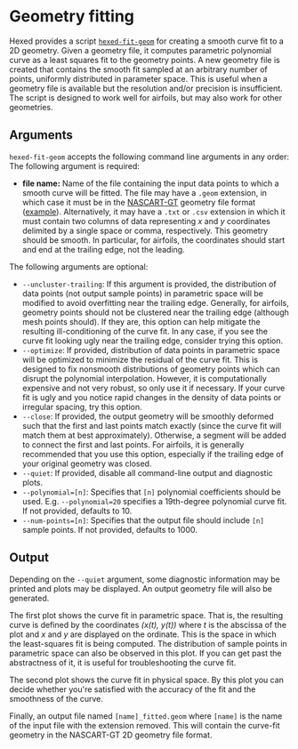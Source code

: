 # Geometry fitting
Hexed provides a script
[`hexed-fit-geom`](https://github.gatech.edu/ARTLab/hexed/blob/master/script/hexed-fit-geom)
for creating a smooth curve fit to a 2D geometry.
Given a geometry file, it computes parametric polynomial curve as a least squares fit to the geometry points.
A new geometry file is created that contains the smooth fit sampled at an arbitrary number of points, uniformly distributed in parameter space.
This is useful when a geometry file is available but the resolution and/or precision is insufficient.
The script is designed to work well for airfoils, but may also work for other geometries.

## Arguments
`hexed-fit-geom` accepts the following command line arguments in any order:
The following argument is required:
- **file name:** Name of the file containing the input data points to which a smooth curve will be fitted.
  The file may have a  `.geom` extension, in which case it must be in the [NASCART-GT](https://github.gatech.edu/ARTLab/NASCART-GT)
  geometry file format ([example](https://github.gatech.edu/ARTLab/NASCART-GT/blob/master/Examples/RAE2822_airfoil/RAE2822.geom)).
  Alternatively, it may have a `.txt` or `.csv` extension in which it must contain two columns of data representing *x* and  *y* coordinates
  delimited by a single space or comma, respectively.
  This geometry should be smooth.
  In particular, for airfoils, the coordinates should start and end at the trailing edge, not the leading.

The following arguments are optional:
- `--uncluster-trailing`: If this argument is provided, the distribution of data points (not output sample points) in parametric space will be modified
  to avoid overfitting near the trailing edge.
  Generally, for airfoils, geometry points should not be clustered near the trailing edge (although mesh points should).
  If they are, this option can help mitigate the resulting ill-conditioning of the curve fit.
  In any case, if you see the curve fit looking ugly near the trailing edge, consider trying this option.
- `--optimize`: If provided, distribution of data points in parametric space will be optimized to minimize the residual of the curve fit.
  This is designed to fix nonsmooth distributions of geometry points which can disrupt the polynomial interpolation.
  However, it is computationally expensive and not very robust, so only use it if necessary.
  If your curve fit is ugly and you notice rapid changes in the density of data points or irregular spacing, try this option.
- `--close`: If provided, the output geometry will be smoothly deformed such that the first and last points match exactly
  (since the curve fit will match them at best approximately).
  Otherwise, a segment will be added to connect the first and last points.
  For airfoils, it is generally recommended that you use this option, especially if the trailing edge of your original geometry was closed.
- `--quiet`: If provided, disable all command-line output and diagnostic plots.
- `--polynomial=[n]`: Specifies that `[n]` polynomial coefficients should be used.
  E.g. `--polynomial=20` specifies a 19th-degree polynomial curve fit.
  If not provided, defaults to 10.
- `--num-points=[n]`: Specifies that the output file should include `[n]` sample points.
  If not provided, defaults to 1000.

## Output
Depending on the `--quiet` argument, some diagnostic information may be printed and plots may be displayed.
An output geometry file will also be generated.

The first plot shows the curve fit in parametric space.
That is, the resulting curve is defined by the coordinates *(x(t), y(t))* where *t* is the abscissa of the plot and *x* and *y* are displayed on the ordinate.
This is the space in which the least-squares fit is being computed.
The distribution of sample points in parametric space can also be observed in this plot.
If you can get past the abstractness of it, it is useful for troubleshooting the curve fit.

The second plot shows the curve fit in physical space.
By this plot you can decide whether you're satisfied with the accuracy of the fit and the smoothness of the curve.

Finally, an output file named `[name]_fitted.geom` where `[name]` is the name of the input file with the extension removed.
This will contain the curve-fit geometry in the NASCART-GT 2D geometry file format.
